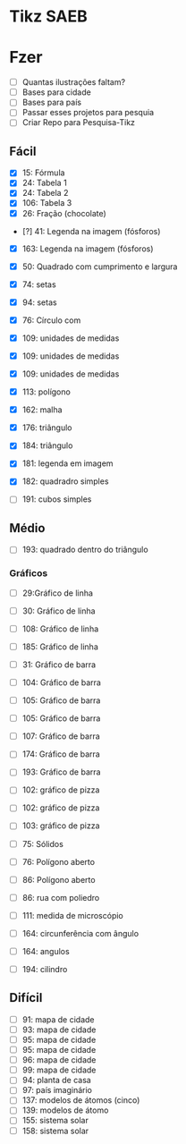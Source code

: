 # Tikz SAEB

# Fzer
- [ ] Quantas ilustrações faltam?
- [ ] Bases para cidade
- [ ] Bases para país
- [ ] Passar esses projetos para pesquia 
- [ ] Criar Repo para Pesquisa-Tikz

## Fácil
- [x] 15: Fórmula
- [x] 24: Tabela 1
- [x] 24: Tabela 2
- [x] 106: Tabela 3
- [x] 26: Fração (chocolate)
- [?] 41: Legenda na imagem (fósforos)
- [x] 163: Legenda na imagem (fósforos)
- [x] 50: Quadrado com cumprimento e largura
- [x] 74: setas
- [x] 94: setas
- [x] 76: Círculo com 
- [x] 109: unidades de medidas
- [x] 109: unidades de medidas
- [x] 109: unidades de medidas
- [x] 113: polígono
- [x] 162: malha
- [x] 176: triângulo
- [x] 184: triângulo
- [x] 181: legenda em imagem
- [x] 182: quadradro simples
- [ ] 191: cubos simples


## Médio
- [ ] 193: quadrado dentro do triângulo
### Gráficos
- [ ] 29:Gráfico de linha 
- [ ] 30: Gráfico de linha 
- [ ] 108: Gráfico de linha 
- [ ] 185: Gráfico de linha 
- [ ] 31: Gráfico de barra
- [ ] 104: Gráfico de barra
- [ ] 105: Gráfico de barra
- [ ] 105: Gráfico de barra
- [ ] 107: Gráfico de barra
- [ ] 174: Gráfico de barra
- [ ] 193: Gráfico de barra
- [ ] 102: gráfico de pizza
- [ ] 102: gráfico de pizza
- [ ] 103: gráfico de pizza

- [ ] 75: Sólidos
- [ ] 76: Polígono aberto 
- [ ] 86: Polígono aberto 
- [ ] 86: rua com poliedro
- [ ] 111: medida de microscópio
- [ ] 164: circunferência com ângulo
- [ ] 164: angulos
- [ ] 194: cilindro

## Difícil
- [ ] 91: mapa de cidade
- [ ] 93: mapa de cidade
- [ ] 95: mapa de cidade
- [ ] 95: mapa de cidade
- [ ] 96: mapa de cidade
- [ ] 99: mapa de cidade
- [ ] 94: planta de casa
- [ ] 97: país imaginário
- [ ] 137: modelos de átomos (cinco)
- [ ] 139: modelos de átomo
- [ ] 155: sistema solar
- [ ] 158: sistema solar
